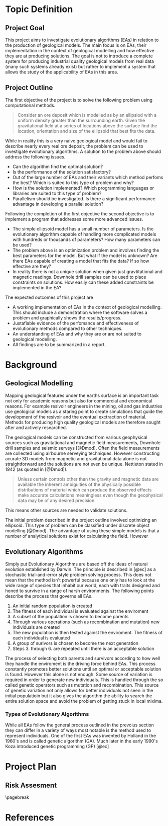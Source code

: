 # Topic Definition

## Project Goal

This project aims to investigate evolutionary algorithms (EAs) in
relation to the production of geological models. The main focus is on
EAs, their implementation in the context of geological modelling and
how effective they are at producing solutions. The goal is not to
introduce a complete system for producing industrial quality
geological models from real data (many such systems already exist) but
rather to implement a system that allows the study of the
applicability of EAs in this area. 

## Project Outline

The first objective of the  project is to solve the following problem
using computational methods.

> Consider an ore deposit which is modelled as by an ellipsiod with a
> uniform density greater than the surrounding earth. Given the
> gravitational field at a series of locations above the surface find
> the location, orientation and size of the ellipsoid that best fits
> the data.

While in reality this is a very naive geological model and would fail
to describe nearly every real ore deposit, the problem can be used to
investigate evolutionary algorithms. A solution to the problem above
should address the following issues.

* Can the algorithm find the optimal solution?
* Is the performance of the solution satisfactory?
* Out of the large number of EAs and their variants which method
  perfoms the best? Which is suited to this type of problem and why?
* How is the solution implemented? Which programming languages or
  libraries are suited to this type of problem?
* Parallelism should be investigated. Is there a significant
  performance advantage in developing a parallel solution?

Following the completion of the first objective the second objective
is to implement a program that addresses some more advanced issues.

* The simple ellipsoid model has a small number of parameters. Is the
  evolutionary algorithm capable of handling more complicated models
  with hundreds or thousands of parameters? How many parameters can be
  used?
* The problem above is an optimization problem and involves finding
  the best parameters for the model. But what if the model is unknown?
  Are there EAs capable of creating a model that fits the data? If so
  how effective are they?
* In reality there is not a unique solution when given just
  gravtitational and magnetic readings. Downhole drill samples can be
  used to place constraints on solutions. How easily can these added
  constraints be implemented in the EA?

The expected outcomes of this project are

* A working implementation of EAs in the context of geological
  modelling. This should include a demonstration where the software
  solves a problem and graphically shows the results/progress.
* Justafiable evidence of the perfomance and effectiveness of
  evolutionary methods compared to other techniques. 
* An understanding of EAs and why they are or are not suited to
  geological modelling.
* All findings are to be summarized in a report.

# Background

## Geological Modelling

Mapping geological features under the earths surface is an important
task not only for academic reasons but also for commercial and
economical reasons. For example resivoir engineers in the mining, oil
and gas industries use geological models as a staring point to create
simulations that guide the development of the resivoir and the
eventual exctraction of material. Methods for producing high quality
geological models are therefore sought after and actively researched.

The geological models can be constructed from various geophysical sources
such as gravitational and magnetic field measurements, Downhole drill
samples and seismic serveys [@Dmod]. Often the field measurements are
collected using airbourne serveying techniques. However constructing
acurate 3D models from magnetic and gravitational data alone is not
straightforward and the solutions are not even be unique. Nettleton
stated in 1942 (as quoted in [@Dmod]).

> Unless certain controls other than the gravity and magnetic data are
> available the inherent ambiguities of the physically possible
> distributions of material which can produce the observed effects make
> accurate calculations meaningless even though the geophysical data may
> be of any desired precision.

This means other sources are needed to validate solutions.

The initial problem described in the project outline involved
optimizing an ellipsoid. This type of problem can be classified under
discrete object modelling [@Dmod]. The advantage of using these simple
models is that a number of analytical solutions exist for calculating
the field. However

## Evolutionary Algorithms

Simply put Evolutionary Algorithms are based off the ideas of natural
evolution established by Darwin. The principle is described in [@ec]
as a stochastic trial-and-error style problem solving process. This does
not mean that the method isn't powerful because one only has to look
at the wide range of species that inhabit our world, each with traits
designed and honed to survive in a range of harsh environments. The
following points describe the process that governs all EAs.

1. An initial random population is created
2. The fitness of each individual is evaluated against the enviroment
3. A subset of the population is chosen to become parents 
4. Through various operations (such as recombination and mutation) new
   individuals are created
5. The new population is then tested against the enviroment. The
   fitness of each individual is evaluated
6. A group of surivors is chosen to become the next generation
7. Steps 3. through 6. are repeated until there is an acceptable
   solution

The process of selecting both parents and survivors according to how
well they handle the enviroment is the driving force behind EAs. This
process constantly promotes better solutions until an optimal or
acceptable solution is found. However this alone is not enough. Some
source of variation is required in order to generate new individuals.
This is handled through the so called genetic operators such as
mutation and recombination. This source of genetic variation not only
allows for better individuals not seen in the initial populatioin but
it also gives the algorithm the ability to search the entire solution
space and avoid the problem of getting stuck in local mixima.

### Types of Evolutionary Algorithms

While all EAs follow the general process outlined in the prevoius
section they can differ in a variety of ways most notable is the
method used to represent individuals. One of the first EAs was
invented by Holland in the 1960's and is called genetic algorithm
(GA). Much later in the early 1990's Koza introduced genetic
programming (GP) [@ec]


# Project Plan

## Risk Assesment

\pagebreak <!--this puts refs on seperate page-->

# References
<!-- pandoc handles the refs -->

